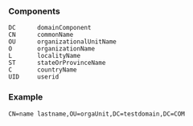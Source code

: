 ### Components
```
DC      domainComponent
CN      commonName
OU      organizationalUnitName
O       organizationName
L       localityName
ST      stateOrProvinceName
C       countryName
UID     userid
```

### Example
```
CN=name lastname,OU=orgaUnit,DC=testdomain,DC=COM
```

